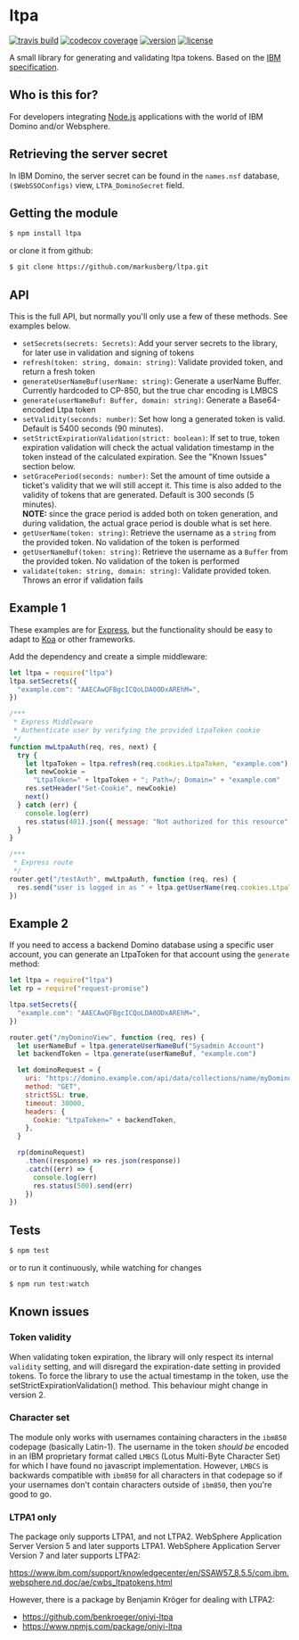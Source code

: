 # ltpa

[![travis build](https://img.shields.io/travis/markusberg/ltpa.svg)](https://travis-ci.org/markusberg/ltpa)
[![codecov coverage](https://img.shields.io/codecov/c/github/markusberg/ltpa/master.svg)](https://codecov.io/github/markusberg/ltpa)
[![version](https://img.shields.io/npm/v/ltpa.svg)](https://codecov.io/github/markusberg/ltpa)
[![license](https://img.shields.io/github/license/markusberg/ltpa.svg)](https://www.apache.org/licenses/LICENSE-2.0)

A small library for generating and validating ltpa tokens. Based on the
[IBM specification](http://www-12.lotus.com/ldd/doc/tools/c/7.0/api70ug.nsf/85255d56004d2bfd85255b1800631684/ceda2cb8df47607f85256c3d005f816d).

## Who is this for?

For developers integrating [Node.js](https://nodejs.org/) applications with the world of IBM Domino and/or Websphere.

## Retrieving the server secret

In IBM Domino, the server secret can be found in the
`names.nsf` database,
`($WebSSOConfigs)` view,
`LTPA_DominoSecret` field.

## Getting the module

```bash
$ npm install ltpa
```

or clone it from github:

```bash
$ git clone https://github.com/markusberg/ltpa.git
```

## API

This is the full API, but normally you'll only use a few of these methods. See examples below.

- `setSecrets(secrets: Secrets)`: Add your server secrets to the library, for later use in validation and signing of tokens
- `refresh(token: string, domain: string)`: Validate provided token, and return a fresh token
- `generateUserNameBuf(userName: string)`: Generate a userName Buffer. Currently hardcoded to CP-850, but the true char encoding is LMBCS
- `generate(userNameBuf: Buffer, domain: string)`: Generate a Base64-encoded Ltpa token
- `setValidity(seconds: number)`: Set how long a generated token is valid. Default is 5400 seconds (90 minutes).
- `setStrictExpirationValidation(strict: boolean)`: If set to true, token expiration validation will check the actual validation timestamp in the token instead of the calculated expiration. See the "Known Issues" section below.
- `setGracePeriod(seconds: number)`: Set the amount of time outside a ticket's validity that we will still accept it. This time is also added to the validity of tokens that are generated. Default is 300 seconds (5 minutes).  
  **NOTE:** since the grace period is added both on token generation, and during validation, the actual grace period is double what is set here.
- `getUserName(token: string)`: Retrieve the username as a `string` from the provided token. No validation of the token is performed
- `getUserNameBuf(token: string)`: Retrieve the username as a `Buffer` from the provided token. No validation of the token is performed
- `validate(token: string, domain: string)`: Validate provided token. Throws an error if validation fails

## Example 1

These examples are for [Express](https://expressjs.com/), but the functionality should be easy to adapt to [Koa](https://koajs.com/) or other frameworks.

Add the dependency and create a simple middleware:

```javascript
let ltpa = require("ltpa")
ltpa.setSecrets({
  "example.com": "AAECAwQFBgcICQoLDA0ODxAREhM=",
})

/***
 * Express Middleware
 * Authenticate user by verifying the provided LtpaToken cookie
 */
function mwLtpaAuth(req, res, next) {
  try {
    let ltpaToken = ltpa.refresh(req.cookies.LtpaToken, "example.com")
    let newCookie =
      "LtpaToken=" + ltpaToken + "; Path=/; Domain=" + "example.com"
    res.setHeader("Set-Cookie", newCookie)
    next()
  } catch (err) {
    console.log(err)
    res.status(401).json({ message: "Not authorized for this resource" })
  }
}

/***
 * Express route
 */
router.get("/testAuth", mwLtpaAuth, function (req, res) {
  res.send("user is logged in as " + ltpa.getUserName(req.cookies.LtpaToken))
})
```

## Example 2

If you need to access a backend Domino database using a specific user account,
you can generate an LtpaToken for that account using the `generate` method:

```javascript
let ltpa = require("ltpa")
let rp = require("request-promise")

ltpa.setSecrets({
  "example.com": "AAECAwQFBgcICQoLDA0ODxAREhM=",
})

router.get("/myDominoView", function (req, res) {
  let userNameBuf = ltpa.generateUserNameBuf("Sysadmin Account")
  let backendToken = ltpa.generate(userNameBuf, "example.com")

  let dominoRequest = {
    uri: "https://domino.example.com/api/data/collections/name/myDominoView",
    method: "GET",
    strictSSL: true,
    timeout: 30000,
    headers: {
      Cookie: "LtpaToken=" + backendToken,
    },
  }

  rp(dominoRequest)
    .then((response) => res.json(response))
    .catch((err) => {
      console.log(err)
      res.status(500).send(err)
    })
})
```

## Tests

```bash
$ npm test
```

or to run it continuously, while watching for changes

```bash
$ npm run test:watch
```

## Known issues

### Token validity

When validating token expiration, the library will only respect its internal `validity` setting, and will disregard the expiration-date setting in provided tokens. To force the library to use the actual timestamp in the token, use the setStrictExpirationValidation() method. This behaviour might change in version 2.

### Character set

The module only works with usernames containing characters in the `ibm850` codepage (basically Latin-1). The username in the token _should be_ encoded in an IBM proprietary format called `LMBCS` (Lotus Multi-Byte Character Set) for which I have found no javascript implementation. However, `LMBCS` is backwards compatible with `ibm850` for all characters in that codepage so if your usernames don't contain characters outside of `ibm850`, then you're good to go.

### LTPA1 only

The package only supports LTPA1, and not LTPA2. WebSphere Application Server Version 5 and later supports LTPA1. WebSphere Application Server Version 7 and later supports LTPA2:

https://www.ibm.com/support/knowledgecenter/en/SSAW57_8.5.5/com.ibm.websphere.nd.doc/ae/cwbs_ltpatokens.html

However, there is a package by Benjamin Kröger for dealing with LTPA2:

- https://github.com/benkroeger/oniyi-ltpa
- https://www.npmjs.com/package/oniyi-ltpa
